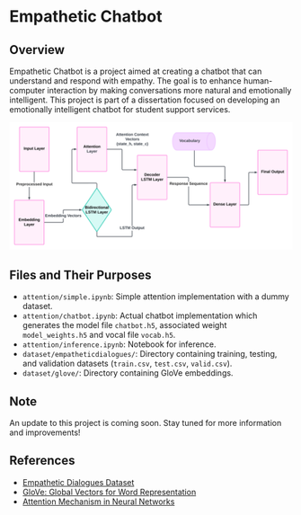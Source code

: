 # Empathetic Chatbot
## Overview
Empathetic Chatbot is a project aimed at creating a chatbot that can understand and respond with empathy. The goal is to enhance human-computer interaction by making conversations more natural and emotionally intelligent. This project is part of a dissertation focused on developing an emotionally intelligent chatbot for student support services.

![Model Architecture](diagrams/model-architecture.png)

## Files and Their Purposes
- `attention/simple.ipynb`: Simple attention implementation with a dummy dataset.
- `attention/chatbot.ipynb`: Actual chatbot implementation which generates the model file `chatbot.h5`, associated weight `model_weights.h5` and vocal file `vocab.h5`.
- `attention/inference.ipynb`: Notebook for inference.
- `dataset/empatheticdialogues/`: Directory containing training, testing, and validation datasets (`train.csv`, `test.csv`, `valid.csv`).
- `dataset/glove/`: Directory containing GloVe embeddings.

## Note
An update to this project is coming soon. Stay tuned for more information and improvements!


## References
- [Empathetic Dialogues Dataset](https://github.com/facebookresearch/EmpatheticDialogues)
- [GloVe: Global Vectors for Word Representation](https://nlp.stanford.edu/projects/glove/)
- [Attention Mechanism in Neural Networks](https://arxiv.org/abs/1409.0473)